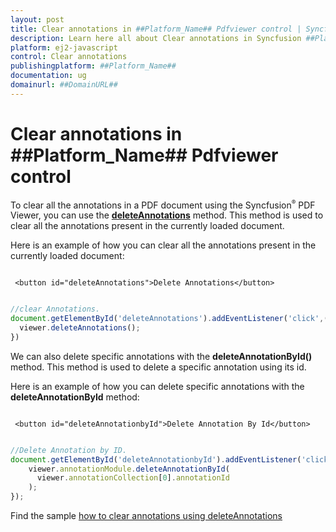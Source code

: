 ```yaml
---
layout: post
title: Clear annotations in ##Platform_Name## Pdfviewer control | Syncfusion
description: Learn here all about Clear annotations in Syncfusion ##Platform_Name## Pdfviewer control of Syncfusion Essential JS 2 and more.
platform: ej2-javascript
control: Clear annotations 
publishingplatform: ##Platform_Name##
documentation: ug
domainurl: ##DomainURL##
---
```


# Clear annotations in ##Platform_Name## Pdfviewer control

To clear all the annotations in a PDF document using the Syncfusion<sup style="font-size:70%">&reg;</sup> PDF Viewer, you can use the [**deleteAnnotations**](https://helpej2.syncfusion.com/documentation/api/pdfviewer/#deleteannotations) method. This method is used to clear all the annotations present in the currently loaded document.

Here is an example of how you can clear all the annotations present in the currently loaded document:

```

 <button id="deleteAnnotations">Delete Annotations</button>

```

```ts

//clear Annotations.
document.getElementById('deleteAnnotations').addEventListener('click',()=> {
  viewer.deleteAnnotations();
})

```

We can also delete specific annotations with the **deleteAnnotationById()** method. This method is used to delete a specific annotation using its id.

Here is an example of how you can delete specific annotations with the **deleteAnnotationById** method:

```

 <button id="deleteAnnotationbyId">Delete Annotation By Id</button>

```

```ts

//Delete Annotation by ID.
document.getElementById('deleteAnnotationbyId').addEventListener('click', () => {
    viewer.annotationModule.deleteAnnotationById(
      viewer.annotationCollection[0].annotationId
    );
});

```

Find the sample [how to clear annotations using deleteAnnotations](https://stackblitz.com/edit/typescript-86gwqu?file=index.ts)